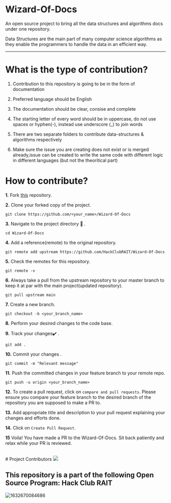 # Wizard-Of-Docs

An open source project to bring all the data structures and algorithms docs under one repository.

Data Structures are the main part of many computer science algorithms as they enable the programmers to handle the data in an efficient way.
<hr>

# What is the type of contribution?

1) Contribution to this repository is going to be in the form of documentation

2) Preferred language should be English

3) The documentation should be clear, consise and complete

4) The starting letter of every word should be in uppercase, do not use spaces or hyphen(-), instead use underscore (_) to join words

5)  There are two separate folders to contribute data-structures & algorithms respectively

6)   Make sure the issue you are creating does not exist or is merged already,issue can be created to write the same code with different logic in different languages
    (but not the theoritical part)
    
# How to contribute?

**1.**  Fork [this](https://github.com/HackClubRAIT/Wizard-Of-Docs) repository.

**2.**  Clone your forked copy of the project.

```
git clone https://github.com/<your_name>/Wizard-Of-Docs
```

**3.** Navigate to the project directory :file_folder: .

```
cd Wizard-Of-Docs
```

**4.** Add a reference(remote) to the original repository.

```
git remote add upstream https://github.com/HackClubRAIT/Wizard-Of-Docs
```

**5.** Check the remotes for this repository.
```
git remote -v
```

**6.** Always take a pull from the upstream repository to your master branch to keep it at par with the main project(updated repository).

```
git pull upstream main
```

**7.** Create a new branch.

```
git checkout -b <your_branch_name>
```

**8.** Perform your desired changes to the code base.


**9.** Track your changes:heavy_check_mark: .

```
git add . 
```

**10.** Commit your changes .

```
git commit -m "Relevant message"
```

**11.** Push the committed changes in your feature branch to your remote repo.
```
git push -u origin <your_branch_name>
```

**12.** To create a pull request, click on `compare and pull requests`. Please ensure you compare your feature branch to the desired branch of the repository you are supposed to make a PR to.


**13.** Add appropriate title and description to your pull request explaining your changes and efforts done.


**14.** Click on `Create Pull Request`.


**15** Voila! You have made a PR to the Wizard-Of-Docs. Sit back patiently and relax while your PR is reviewed.

<br>
# Project Contributors 

 <a href="https://github.com/HackClubRAIT/Wizard-Of-Docs/graphs/contributors">
  <img src="https://contrib.rocks/image?repo=HackClubRAIT/Wizard-Of-Docs" />
</a>
  
  <br>
  
## This repository is a part of the following Open Source Program: Hack Club RAIT


![1632670084686](https://user-images.githubusercontent.com/80090908/179052180-5067b5fe-9c98-421e-b818-ae4bd7976ca8.jpg)

